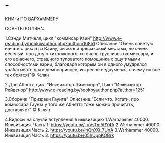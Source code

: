 # -
КНИги ПО ВАРХАММЕРУ

СОВЕТЫ КОЛЯНА:

1.Сэнди Митчелл, цикл "коммисар Каин"
http://www.e-reading.by/bookbyauthor.php?author=10851
Описание:"Очень советую начать с цикла по Каину, он хоть и трешаковый местами, но очень веселый, про дохую хитрожопого, но очень трусливого комиссара, и его вонючего, страшного туповатого помощника с ощутимыми способностями парии, благодаря которым он в одного умудрялся урабатывать даже демонпринцев, искренне недоумевая, почему их все так боятся)"© Колян

2.Дэн Абнетт, цикл "Инквизитор Эйзенхорн", Цикл "Инквизитор Рейвенор"
http://www.e-reading.by/bookbyauthor.php?author=1251

3.Сборник "Призраки Гаунта" 
Описание:"Если что. Кстати, про комиссара Гаунта у того же Абнетта тоже можно прочитать, доставляет" © Колян

4.Видосы на случай вступления в инквизицию
    1.Warhammer 40000. Инквизиция. Часть 1.
      https://youtu.be/-uVsTm5RY4A
    2.Warhammer 40000. Инквизиция Часть 2.
      https://youtu.be/inQnXQ_7UnA
    3.Warhammer 40000. Инквизиция Часть 3. 
      https://youtu.be/05hUppKOBrk
